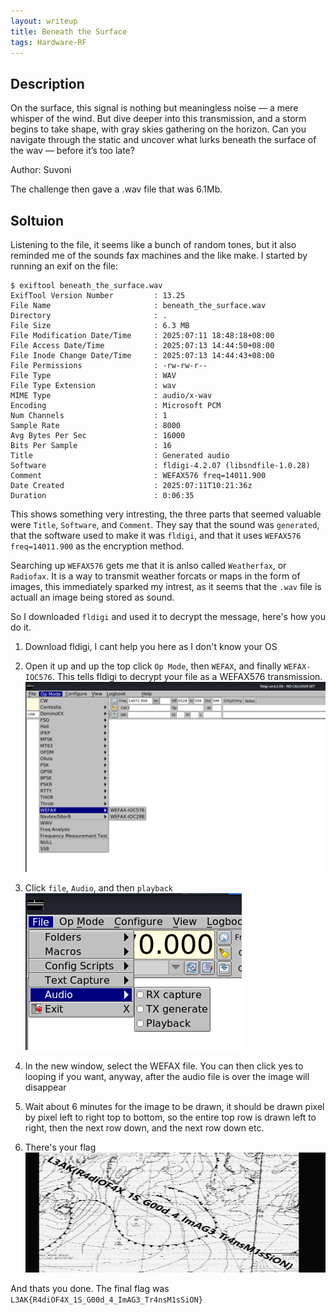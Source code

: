```yaml
---
layout: writeup
title: Beneath the Surface
tags: Hardware-RF
---
```


## Description

On the surface, this signal is nothing but meaningless noise — a mere whisper of the wind. But dive deeper into this transmission, and a storm begins to take shape, with gray skies gathering on the horizon. Can you navigate through the static and uncover what lurks beneath the surface of the wav — before it’s too late?

<!--more-->

Author: Suvoni


The challenge then gave a .wav file that was 6.1Mb.

## Soltuion

Listening to the file, it seems like a bunch of random tones, but it also reminded me of the sounds fax machines and the like make. I started by running an exif on the file:

```text
$ exiftool beneath_the_surface.wav
ExifTool Version Number         : 13.25
File Name                       : beneath_the_surface.wav
Directory                       : .
File Size                       : 6.3 MB
File Modification Date/Time     : 2025:07:11 18:48:18+08:00
File Access Date/Time           : 2025:07:13 14:44:50+08:00
File Inode Change Date/Time     : 2025:07:13 14:44:43+08:00
File Permissions                : -rw-rw-r--
File Type                       : WAV
File Type Extension             : wav
MIME Type                       : audio/x-wav
Encoding                        : Microsoft PCM
Num Channels                    : 1
Sample Rate                     : 8000
Avg Bytes Per Sec               : 16000
Bits Per Sample                 : 16
Title                           : Generated audio
Software                        : fldigi-4.2.07 (libsndfile-1.0.28)
Comment                         : WEFAX576 freq=14011.900
Date Created                    : 2025:07:11T10:21:36z
Duration                        : 0:06:35
```

This shows something very intresting, the three parts that seemed valuable were `Title`, `Software`, and `Comment`. They say that the sound was `generated`, that the software used to make it was `fldigi`, and that it uses `WEFAX576 freq=14011.900` as the encryption method.

Searching up `WEFAX576` gets me that it is anlso called `Weatherfax`, or `Radiofax`. It is a way to transmit weather forcats or maps in the form of images, this immediately sparked my intrest, as it seems that the `.wav` file is actuall an image being stored as sound.

So I downloaded `fldigi` and used it to decrypt the message, here's how you do it.

1. Download fldigi, I cant help you here as I don't know your OS
2. Open it up and up the top click `Op Mode`, then `WEFAX`, and finally `WEFAX-IOC576`. This tells fldigi to decrypt your file as a WEFAX576 transmission.
![Image of fldigi GUI, where the menu `Op Mode` has been selected, then `WEFAX`, showing the `WEFAX-IOC576` option](/assets/images/writeups_images/Beneath-the-Surface/WEFAX-IOC576.png)

3. Click `file`, `Audio`, and then `playback`
![Image of fldigi GUI where the menu `file` and then the submenu `Audio` have been selected in order to show the `playback` option](/assets/images/writeups_images/Beneath-the-Surface/playback.png)

4. In the new window, select the WEFAX file. You can then click yes to looping if you want, anyway, after the audio file is over the image will disappear
5. Wait about 6 minutes for the image to be drawn, it should be drawn pixel by pixel left to right top to bottom, so the entire top row is drawn left to right, then the next row down, and the next row down etc.

6. There's your flag
![Image of the transmitted image that contains the flag in diagonal text accross it](/assets/images/writeups_images/Beneath-the-Surface/transmitted_image.png)

And thats you done. The final flag was `L3AK{R4diOF4X_1S_G00d_4_ImAG3_Tr4nsM1sSiON}`
